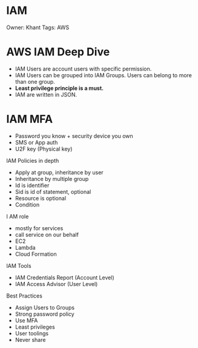 # IAM

Owner: Khant
Tags: AWS

# AWS IAM Deep Dive

- IAM Users are account users with specific permission.
- IAM Users can be grouped into IAM Groups. Users can belong to more than one group.
- **Least privilege principle is a must.**
- IAM are written in JSON.

# IAM MFA

- Password you know + security device you own
- SMS or App auth
- U2F key (Physical key)

IAM Policies in depth

- Apply at group, inheritance by user
- Inheritance by multiple group
- Id is identifier
- Sid is id of statement, optional
- Resource is optional
- Condition

I AM role

- mostly for services
- call service on our behalf
- EC2
- Lambda
- Cloud Formation

IAM Tools

- IAM Credentials Report (Account Level)
- IAM Access Advisor (User Level)

Best Practices

- Assign Users to Groups
- Strong password policy
- Use MFA
- Least privileges
- User toolings
- Never share